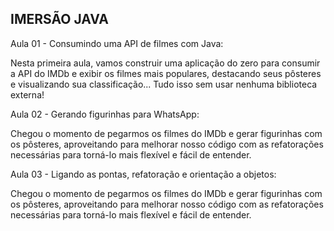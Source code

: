 
## IMERSÃO JAVA

Aula 01 - Consumindo uma API de filmes com Java:

Nesta primeira aula, vamos construir uma aplicação do zero para
consumir a API do IMDb e exibir os filmes mais populares,
destacando seus pôsteres e visualizando sua classificação...
Tudo isso sem usar nenhuma biblioteca externa!

Aula 02 - Gerando figurinhas para WhatsApp:

Chegou o momento de pegarmos os filmes do IMDb e gerar figurinhas
com os pôsteres, aproveitando para melhorar nosso código com as
refatorações necessárias para torná-lo mais flexível e fácil de
entender.


Aula 03 - Ligando as pontas, refatoração e orientação a objetos:

Chegou o momento de pegarmos os filmes do IMDb e gerar figurinhas 
com os pôsteres, aproveitando para melhorar nosso código com as 
refatorações necessárias para torná-lo mais flexível e fácil de 
entender.
